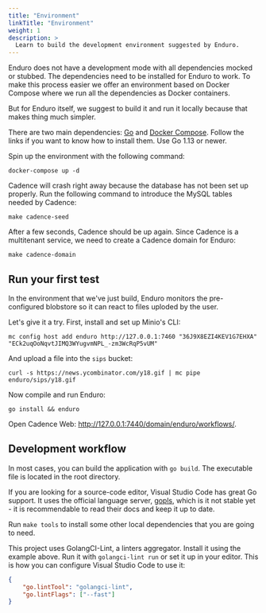 ```yaml
---
title: "Environment"
linkTitle: "Environment"
weight: 1
description: >
  Learn to build the development environment suggested by Enduro.
---
```


Enduro does not have a development mode with all dependencies mocked or stubbed.
The dependencies need to be installed for Enduro to work. To make this process
easier we offer an environment based on Docker Compose where we run all the
dependencies as Docker containers.

But for Enduro itself, we suggest to build it and run it locally because that
makes thing much simpler.

There are two main dependencies: [Go][go] and [Docker Compose][docker-compose].
Follow the links if you want to know how to install them. Use Go 1.13 or newer.

Spin up the environment with the following command:

    docker-compose up -d

Cadence will crash right away because the database has not been set up properly.
Run the following command to introduce the MySQL tables needed by Cadence:

    make cadence-seed

After a few seconds, Cadence should be up again. Since Cadence is a multitenant
service, we need to create a Cadence domain for Enduro:

    make cadence-domain

## Run your first test

In the environment that we've just build, Enduro monitors the pre-configured
blobstore so it can react to files uploded by the user.

Let's give it a try. First, install and set up Minio's CLI:

    mc config host add enduro http://127.0.0.1:7460 "36J9X8EZI4KEV1G7EHXA" "ECk2uqOoNqvtJIMQ3WYugvmNPL_-zm3WcRqP5vUM"

And upload a file into the `sips` bucket:

    curl -s https://news.ycombinator.com/y18.gif | mc pipe enduro/sips/y18.gif

Now compile and run Enduro:

    go install && enduro

Open Cadence Web: http://127.0.0.1:7440/domain/enduro/workflows/.

## Development workflow

In most cases, you can build the application with `go build`. The executable
file is located in the root directory.

If you are looking for a source-code editor, Visual Studio Code has great Go
support. It uses the official language server, [gopls][gopls], which is it not
stable yet - it is recommendable to read their docs and keep it up to date.

Run `make tools` to install some other local dependencies that you are going to
need.

This project uses GolangCI-Lint, a linters aggregator. Install it using the
example above. Run it with `golangci-lint run` or set it up in your editor.
This is how you can configure Visual Studio Code to use it:

```json
{
    "go.lintTool": "golangci-lint",
    "go.lintFlags": ["--fast"]
}
```


[docker-compose]: https://docs.docker.com/compose/install/
[go]: https://golang.org/doc/install
[gopls]: https://github.com/golang/tools/blob/master/gopls/README.md
